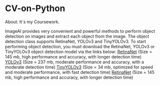 # CV-on-Python
About:
It`s my Coursework.

ImageAI provides very convenient and powerful methods to perform object detection on images and extract each object from the image. The object detection class supports RetinaNet, YOLOv3 and TinyYOLOv3. To start performing object detection, you must download the RetinaNet, YOLOv3 or TinyYOLOv3 object detection model via the links below:
[RetinaNet](https://github.com/OlafenwaMoses/ImageAI/releases/download/1.0/resnet50_coco_best_v2.0.1.h5) (Size = 145 mb, high performance and accuracy, with longer detection time)
[YOLOv3](https://github.com/OlafenwaMoses/ImageAI/releases/download/1.0/yolo.h5) (Size = 237 mb, moderate performance and accuracy, with a moderate detection time)
[TinyYOLOv3](https://github.com/OlafenwaMoses/ImageAI/releases/download/1.0/yolo-tiny.h5) (Size = 34 mb, optimized for speed and moderate performance, with fast detection time)
[RetinaNet](https://github.com/OlafenwaMoses/ImageAI/releases/download/1.0/resnet50_coco_best_v2.0.1.h5) (Size = 145 mb, high performance and accuracy, with longer detection time)
